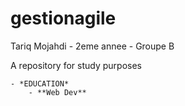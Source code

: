 # gestionagile

Tariq Mojahdi - 2eme annee - Groupe B


A repository for study purposes

    - *EDUCATION*
        - **Web Dev**
